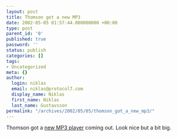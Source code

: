 ```yaml
---
layout: post
title: Thomson got a new MP3
date: 2002-05-05 01:57:44.000000000 +00:00
type: post
parent_id: '0'
published: true
password: ''
status: publish
categories: []
tags:
- Uncategorized
meta: {}
author:
  login: niklas
  email: niklas@protocol7.com
  display_name: Niklas
  first_name: Niklas
  last_name: Gustavsson
permalink: "/archives/2002/05/05/thomson_got_a_new_mp3/"
---
```

Thomson got a [new MP3 player](http://www.thomson-music.com/Frame/1,5747,,00.html?languageID=25&countryID=752) coming out. Look nice but a bit big.

